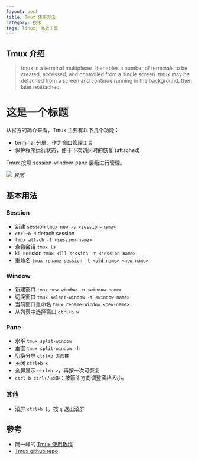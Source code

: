 ```yaml
---
layout: post
title: Tmux 使用方法
category: 技术
tags: linux, 高效工具
---
```


## Tmux 介绍

> tmux is a terminal multiplexer: it enables a number of terminals to be created, accessed, and controlled from a single screen. tmux may be detached from a screen and continue running in the background, then later reattached.

<h1>这是一个标题</h1>

从官方的简介来看，Tmux 主要有以下几个功能：

- terminal 分屏，作为窗口管理工具
- 保护程序运行状态，便于下次访问时的恢复 (attached)

Tmux 按照 session-window-pane 层级进行管理。

![](https://i.bmp.ovh/imgs/2020/05/8f31f0edbf5f04c5.png)
*界面*

## 基本用法

### Session

- 新建 session `tmux new -s <session-name>`
- `ctrl+b d` detach session
- `tmux attach -t <session-name>`
- 查看会话 `tmux ls`
- kill session `tmux kill-session -t <session-name>`
- 重命名 `tmux rename-session -t <old-name> <new-name>`

### Window

- 新建窗口 `tmux new-window -n <window-name>`
- 切换窗口 `tmux select-window -t <window-name>`
- 当前窗口重命名 `tmux rename-window <new-name>`
- 从列表中选择窗口 `ctrl+b w`

### Pane

- 水平 `tmux split-window`
- 垂直 `tmux split-window -h`
- 切换分屏 `ctrl+b 方向键`
- 关闭 `ctrl+b x`
- 全屏显示 `ctrl+b z`，再按一次可恢复
- `ctrl+b ctrl+方向键`：按箭头方向调整窗格大小。

### 其他

- 滚屏 `ctrl+b [`，按 `q` 退出滚屏

## 参考

- 阮一峰的 [Tmux 使用教程](http://www.ruanyifeng.com/blog/2019/10/tmux.html) 
- [Tmux github repo](https://github.com/tmux/tmux)

